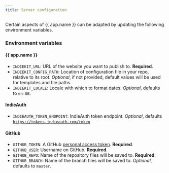 ```yaml
---
title: Server configuration
---
```

Certain aspects of {{ app.name }} can be adapted by updating the following environment variables.

### Environment variables

#### {{ app.name }}
* `INDIEKIT_URL`: URL of the website you want to publish to. **Required**.
* `INDIEKIT_CONFIG_PATH`: Location of configuration file in your repo, relative to its root. *Optional*, if not provided, default values will be used for templates and file paths.
* `INDIEKIT_LOCALE`: Locale with which to format dates. *Optional*, defaults to `en-GB`.

#### IndieAuth
* `INDIEAUTH_TOKEN_ENDPOINT`: IndieAuth token endpoint. *Optional*, defaults [`https://tokens.indieauth.com/token`](https://tokens.indieauth.com/token)

#### GitHub
* `GITHUB_TOKEN`: A GitHub [personal access token](https://github.com/settings/tokens). **Required**.
* `GITHUB_USER`: Username on GitHub. **Required**.
* `GITHUB_REPO`: Name of the repository files will be saved to. **Required**.
* `GITHUB_BRANCH`: Name of the branch files will be saved to. *Optional*, defaults to `master`.
